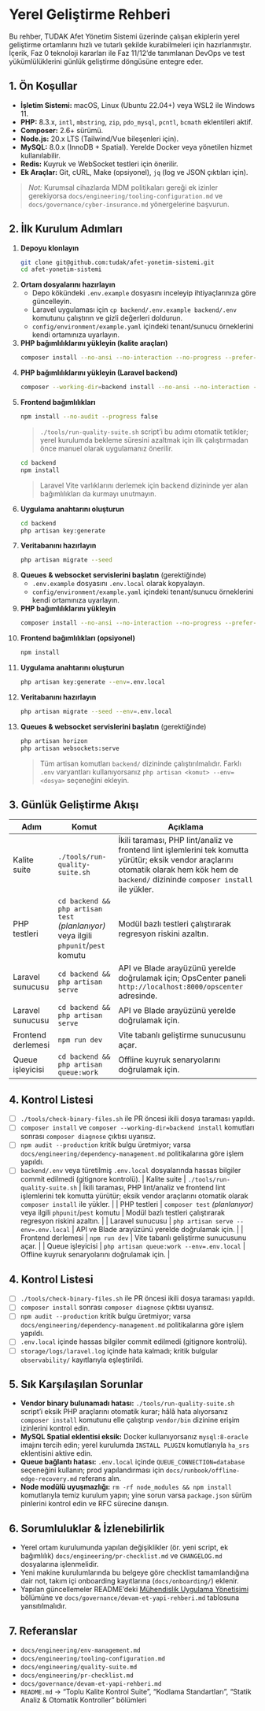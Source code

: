 # Yerel Geliştirme Rehberi

Bu rehber, TUDAK Afet Yönetim Sistemi üzerinde çalışan ekiplerin yerel geliştirme ortamlarını hızlı ve tutarlı şekilde kurabilmeleri için hazırlanmıştır. İçerik, Faz 0 teknoloji kararları ile Faz 11/12’de tanımlanan DevOps ve test yükümlülüklerini günlük geliştirme döngüsüne entegre eder.

## 1. Ön Koşullar
- **İşletim Sistemi:** macOS, Linux (Ubuntu 22.04+) veya WSL2 ile Windows 11.
- **PHP:** 8.3.x, `intl`, `mbstring`, `zip`, `pdo_mysql`, `pcntl`, `bcmath` eklentileri aktif.
- **Composer:** 2.6+ sürümü.
- **Node.js:** 20.x LTS (Tailwind/Vue bileşenleri için).
- **MySQL:** 8.0.x (InnoDB + Spatial). Yerelde Docker veya yönetilen hizmet kullanılabilir.
- **Redis:** Kuyruk ve WebSocket testleri için önerilir.
- **Ek Araçlar:** Git, cURL, Make (opsiyonel), `jq` (log ve JSON çıktıları için).

> _Not:_ Kurumsal cihazlarda MDM politikaları gereği ek izinler gerekiyorsa `docs/engineering/tooling-configuration.md` ve `docs/governance/cyber-insurance.md` yönergelerine başvurun.

## 2. İlk Kurulum Adımları
1. **Depoyu klonlayın**
   ```bash
   git clone git@github.com:tudak/afet-yonetim-sistemi.git
   cd afet-yonetim-sistemi
   ```
2. **Ortam dosyalarını hazırlayın**
   - Depo kökündeki `.env.example` dosyasını inceleyip ihtiyaçlarınıza göre güncelleyin.
   - Laravel uygulaması için `cp backend/.env.example backend/.env` komutunu çalıştırın ve gizli değerleri doldurun.
   - `config/environment/example.yaml` içindeki tenant/sunucu örneklerini kendi ortamınıza uyarlayın.
3. **PHP bağımlılıklarını yükleyin (kalite araçları)**
   ```bash
   composer install --no-ansi --no-interaction --no-progress --prefer-dist
   ```
4. **PHP bağımlılıklarını yükleyin (Laravel backend)**
   ```bash
   composer --working-dir=backend install --no-ansi --no-interaction --no-progress --prefer-dist
   ```
5. **Frontend bağımlılıkları**
   ```bash
   npm install --no-audit --progress false
   ```
   > `./tools/run-quality-suite.sh` script’i bu adımı otomatik tetikler; yerel kurulumda bekleme süresini azaltmak için ilk çalıştırmadan önce manuel olarak uygulamanız önerilir.
   ```bash
   cd backend
   npm install
   ```
   > Laravel Vite varlıklarını derlemek için backend dizininde yer alan bağımlılıkları da kurmayı unutmayın.
6. **Uygulama anahtarını oluşturun**
   ```bash
   cd backend
   php artisan key:generate
   ```
7. **Veritabanını hazırlayın**
   ```bash
   php artisan migrate --seed
   ```
8. **Queues & websocket servislerini başlatın** (gerektiğinde)
   - `.env.example` dosyasını `.env.local` olarak kopyalayın.
   - `config/environment/example.yaml` içindeki tenant/sunucu örneklerini kendi ortamınıza uyarlayın.
3. **PHP bağımlılıklarını yükleyin**
   ```bash
   composer install --no-ansi --no-interaction --no-progress --prefer-dist
   ```
4. **Frontend bağımlılıkları (opsiyonel)**
   ```bash
   npm install
   ```
5. **Uygulama anahtarını oluşturun**
   ```bash
   php artisan key:generate --env=.env.local
   ```
6. **Veritabanını hazırlayın**
   ```bash
   php artisan migrate --seed --env=.env.local
   ```
7. **Queues & websocket servislerini başlatın** (gerektiğinde)
   ```bash
   php artisan horizon
   php artisan websockets:serve
   ```
   > Tüm artisan komutları `backend/` dizininde çalıştırılmalıdır. Farklı `.env` varyantları kullanıyorsanız `php artisan <komut> --env=<dosya>` seçeneğini ekleyin.

## 3. Günlük Geliştirme Akışı
| Adım | Komut | Açıklama |
| --- | --- | --- |
| Kalite suite | `./tools/run-quality-suite.sh` | İkili taraması, PHP lint/analiz ve frontend lint işlemlerini tek komutta yürütür; eksik vendor araçlarını otomatik olarak hem kök hem de `backend/` dizininde `composer install` ile yükler. |
| PHP testleri | `cd backend && php artisan test` *(planlanıyor)* veya ilgili `phpunit`/`pest` komutu | Modül bazlı testleri çalıştırarak regresyon riskini azaltın. |
| Laravel sunucusu | `cd backend && php artisan serve` | API ve Blade arayüzünü yerelde doğrulamak için; OpsCenter paneli `http://localhost:8000/opscenter` adresinde. |
| Laravel sunucusu | `cd backend && php artisan serve` | API ve Blade arayüzünü yerelde doğrulamak için. |
| Frontend derlemesi | `npm run dev` | Vite tabanlı geliştirme sunucusunu açar. |
| Queue işleyicisi | `cd backend && php artisan queue:work` | Offline kuyruk senaryolarını doğrulamak için. |

## 4. Kontrol Listesi
- [ ] `./tools/check-binary-files.sh` ile PR öncesi ikili dosya taraması yapıldı.
- [ ] `composer install` ve `composer --working-dir=backend install` komutları sonrası `composer diagnose` çıktısı uyarısız.
- [ ] `npm audit --production` kritik bulgu üretmiyor; varsa `docs/engineering/dependency-management.md` politikalarına göre işlem yapıldı.
- [ ] `backend/.env` veya türetilmiş `.env.local` dosyalarında hassas bilgiler commit edilmedi (gitignore kontrolü).
| Kalite suite | `./tools/run-quality-suite.sh` | İkili taraması, PHP lint/analiz ve frontend lint işlemlerini tek komutta yürütür; eksik vendor araçlarını otomatik olarak `composer install` ile yükler. |
| PHP testleri | `composer test` *(planlanıyor)* veya ilgili `phpunit`/`pest` komutu | Modül bazlı testleri çalıştırarak regresyon riskini azaltın. |
| Laravel sunucusu | `php artisan serve --env=.env.local` | API ve Blade arayüzünü yerelde doğrulamak için. |
| Frontend derlemesi | `npm run dev` | Vite tabanlı geliştirme sunucusunu açar. |
| Queue işleyicisi | `php artisan queue:work --env=.env.local` | Offline kuyruk senaryolarını doğrulamak için. |

## 4. Kontrol Listesi
- [ ] `./tools/check-binary-files.sh` ile PR öncesi ikili dosya taraması yapıldı.
- [ ] `composer install` sonrası `composer diagnose` çıktısı uyarısız.
- [ ] `npm audit --production` kritik bulgu üretmiyor; varsa `docs/engineering/dependency-management.md` politikalarına göre işlem yapıldı.
- [ ] `.env.local` içinde hassas bilgiler commit edilmedi (gitignore kontrolü).
- [ ] `storage/logs/laravel.log` içinde hata kalmadı; kritik bulgular `observability/` kayıtlarıyla eşleştirildi.

## 5. Sık Karşılaşılan Sorunlar
- **Vendor binary bulunamadı hatası:** `./tools/run-quality-suite.sh` script’i eksik PHP araçlarını otomatik kurar; hâlâ hata alıyorsanız `composer install` komutunu elle çalıştırıp `vendor/bin` dizinine erişim izinlerini kontrol edin.
- **MySQL Spatial eklentisi eksik:** Docker kullanıyorsanız `mysql:8-oracle` imajını tercih edin; yerel kurulumda `INSTALL PLUGIN` komutlarıyla `ha_srs` eklentisini aktive edin.
- **Queue bağlantı hatası:** `.env.local` içinde `QUEUE_CONNECTION=database` seçeneğini kullanın; prod yapılandırması için `docs/runbook/offline-edge-recovery.md` referans alın.
- **Node modülü uyuşmazlığı:** `rm -rf node_modules && npm install` komutlarıyla temiz kurulum yapın; yine sorun varsa `package.json` sürüm pinlerini kontrol edin ve RFC sürecine danışın.

## 6. Sorumluluklar & İzlenebilirlik
- Yerel ortam kurulumunda yapılan değişiklikler (ör. yeni script, ek bağımlılık) `docs/engineering/pr-checklist.md` ve `CHANGELOG.md` dosyalarına işlenmelidir.
- Yeni makine kurulumlarında bu belgeye göre checklist tamamlandığına dair not, takım içi onboarding kayıtlarına (`docs/onboarding/`) eklenir.
- Yapılan güncellemeler README’deki [Mühendislik Uygulama Yönetişimi](../../README.md#mühendislik-uygulama-yönetişimi) bölümüne ve `docs/governance/devam-et-yapi-rehberi.md` tablosuna yansıtılmalıdır.

## 7. Referanslar
- `docs/engineering/env-management.md`
- `docs/engineering/tooling-configuration.md`
- `docs/engineering/quality-suite.md`
- `docs/engineering/pr-checklist.md`
- `docs/governance/devam-et-yapi-rehberi.md`
- `README.md` → “Toplu Kalite Kontrol Suite”, “Kodlama Standartları”, “Statik Analiz & Otomatik Kontroller” bölümleri

